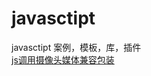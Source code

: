 # javasctipt
javasctipt 案例，模板，库，插件
<br/>
<a href="https://huangfuchunfeng.github.io/javasctipt/插件/js调用摄像头媒体兼容包装/index.html">js调用摄像头媒体兼容包装</a>

